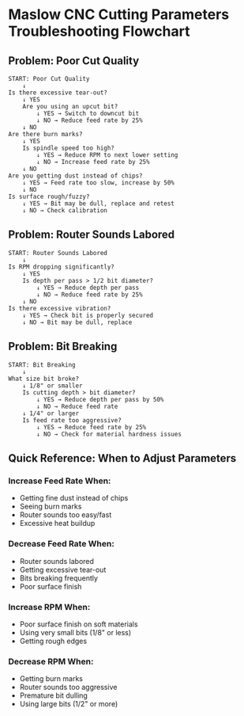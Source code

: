# Maslow CNC Cutting Parameters Troubleshooting Flowchart

## Problem: Poor Cut Quality

```
START: Poor Cut Quality
    ↓
Is there excessive tear-out?
    ↓ YES
    Are you using an upcut bit?
        ↓ YES → Switch to downcut bit
        ↓ NO → Reduce feed rate by 25%
    ↓ NO
Are there burn marks?
    ↓ YES
    Is spindle speed too high?
        ↓ YES → Reduce RPM to next lower setting
        ↓ NO → Increase feed rate by 25%
    ↓ NO
Are you getting dust instead of chips?
    ↓ YES → Feed rate too slow, increase by 50%
    ↓ NO
Is surface rough/fuzzy?
    ↓ YES → Bit may be dull, replace and retest
    ↓ NO → Check calibration
```

## Problem: Router Sounds Labored

```
START: Router Sounds Labored
    ↓
Is RPM dropping significantly?
    ↓ YES
    Is depth per pass > 1/2 bit diameter?
        ↓ YES → Reduce depth per pass
        ↓ NO → Reduce feed rate by 25%
    ↓ NO
Is there excessive vibration?
    ↓ YES → Check bit is properly secured
    ↓ NO → Bit may be dull, replace
```

## Problem: Bit Breaking

```
START: Bit Breaking
    ↓
What size bit broke?
    ↓ 1/8" or smaller
    Is cutting depth > bit diameter?
        ↓ YES → Reduce depth per pass by 50%
        ↓ NO → Reduce feed rate
    ↓ 1/4" or larger
    Is feed rate too aggressive?
        ↓ YES → Reduce feed rate by 25%
        ↓ NO → Check for material hardness issues
```

## Quick Reference: When to Adjust Parameters

### Increase Feed Rate When:
- Getting fine dust instead of chips
- Seeing burn marks
- Router sounds too easy/fast
- Excessive heat buildup

### Decrease Feed Rate When:
- Router sounds labored
- Getting excessive tear-out
- Bits breaking frequently
- Poor surface finish

### Increase RPM When:
- Poor surface finish on soft materials
- Using very small bits (1/8" or less)
- Getting rough edges

### Decrease RPM When:
- Getting burn marks
- Router sounds too aggressive
- Premature bit dulling
- Using large bits (1/2" or more)